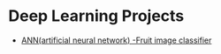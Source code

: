 # Deep Learning Projects
- <a href="https://www.kaggle.com/datasets/shreyapmaher/fruits-dataset-images"> ANN(artificial neural network) -Fruit image classifier </a>